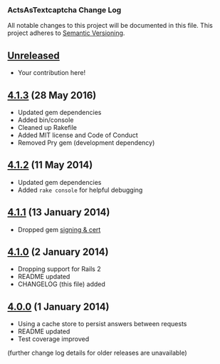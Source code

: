 ### ActsAsTextcaptcha Change Log

All notable changes to this project will be documented in this file. This
project adheres to [Semantic Versioning][Semver].

## [Unreleased]

  * Your contribution here!

## [4.1.3][] (28 May 2016)
  * Updated gem dependencies
  * Added bin/console
  * Cleaned up Rakefile
  * Added MIT license and Code of Conduct
  * Removed Pry gem (development dependency)

## [4.1.2][] (11 May 2014)
  * Updated gem dependencies
  * Added `rake console` for helpful debugging

## [4.1.1][] (13 January 2014)
  * Dropped gem [signing & cert](http://tinyurl.com/p98owwz)

## [4.1.0][] (2 January 2014)
  * Dropping support for Rails 2
  * README updated
  * CHANGELOG (this file) added

## [4.0.0][] (1 January 2014)
  * Using a cache store to persist answers between requests
  * README updated
  * Test coverage improved

(further change log details for older releases are unavailable)

[Unreleased]: https://github.com/matthutchinson/acts_as_textcaptcha/compare/v4.1.3...HEAD
[4.1.3]: https://github.com/matthutchinson/acts_as_textcaptcha/compare/v4.1.2...v4.1.3
[4.1.2]: https://github.com/matthutchinson/acts_as_textcaptcha/compare/v4.1.1...v4.1.2
[4.1.1]: https://github.com/matthutchinson/acts_as_textcaptcha/compare/v4.1.0...v4.1.1
[4.1.0]: https://github.com/matthutchinson/acts_as_textcaptcha/compare/v4.0.0...v4.1.0
[4.0.0]: https://github.com/matthutchinson/acts_as_textcaptcha/compare/v3.0.11...v4.0.0

[Semver]: http://semver.org
